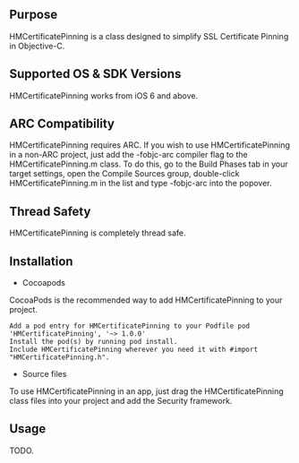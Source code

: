 Purpose
--------------

HMCertificatePinning is a class designed  to simplify SSL Certificate Pinning in Objective-C.

Supported OS & SDK Versions
-----------------------------

HMCertificatePinning works from iOS 6 and above.

ARC Compatibility
------------------

HMCertificatePinning requires ARC. If you wish to use HMCertificatePinning in a non-ARC project, just add the -fobjc-arc compiler flag to the HMCertificatePinning.m class. To do this, go to the Build Phases tab in your target settings, open the Compile Sources group, double-click HMCertificatePinning.m in the list and type -fobjc-arc into the popover.


Thread Safety
--------------

HMCertificatePinning is completely thread safe.

Installation
--------------

- Cocoapods

CocoaPods is the recommended way to add HMCertificatePinning to your project.

    Add a pod entry for HMCertificatePinning to your Podfile pod 'HMCertificatePinning', '~> 1.0.0'
    Install the pod(s) by running pod install.
    Include HMCertificatePinning wherever you need it with #import "HMCertificatePinning.h".


- Source files

To use HMCertificatePinning in an app, just drag the HMCertificatePinning class files into your project and add the Security framework.


Usage
-----

TODO.